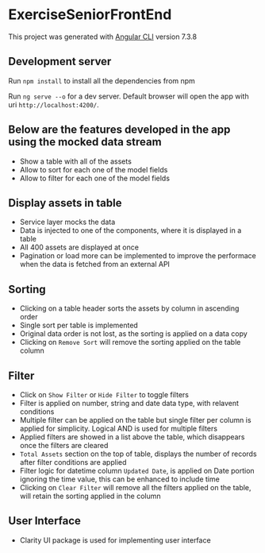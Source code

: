 # ExerciseSeniorFrontEnd

This project was generated with [Angular CLI](https://github.com/angular/angular-cli) version 7.3.8

## Development server

Run  `npm install` to install all the dependencies from npm

Run `ng serve --o` for a dev server. Default browser will open the app with uri  `http://localhost:4200/`.

## Below are the features developed in the app  using the mocked data stream
* Show a table with all of the assets
* Allow to sort for each one of the model fields
* Allow to filter for each one of the model fields

## Display assets in table
* Service layer mocks the data
* Data is injected to one of the components, where it is displayed in a table
* All 400 assets are displayed at once
* Pagination or load more can be implemented to improve the performace when the data is fetched from an external API

## Sorting
* Clicking on a table header sorts the assets by column in ascending order
* Single sort per table is implemented
* Original data order is not lost, as the sorting is applied on a data copy
* Clicking on `Remove Sort` will remove the sorting applied on the table column

## Filter
* Click on `Show Filter` or `Hide Filter` to toggle filters
* Filter is applied on number, string and date data type, with relavent conditions 
* Multiple filter can be applied on the table but single filter per column is applied for simplicity. Logical AND is used for multiple filters
* Applied filters are showed in a list above the table, which disappears once the filters are cleared
* `Total Assets` section on the top of table, displays the number of records after filter conditions are applied
* Filter logic for datetime column `Updated Date`, is applied on Date portion ignoring the time value, this can be enhanced to include time
* Clicking on `Clear Filter` will remove all the filters applied on the table, will retain the sorting applied in the column


## User Interface
* Clarity UI package is used for implementing user interface
